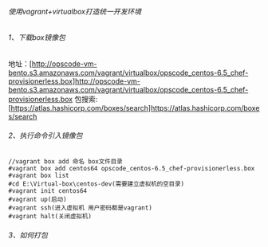 ###### 使用vagrant+virtualbox打造统一开发环境



###### 1、下载box镜像包
地址：[http://opscode-vm-bento.s3.amazonaws.com/vagrant/virtualbox/opscode_centos-6.5_chef-provisionerless.box]http://opscode-vm-bento.s3.amazonaws.com/vagrant/virtualbox/opscode_centos-6.5_chef-provisionerless.box
包搜索:[https://atlas.hashicorp.com/boxes/search]https://atlas.hashicorp.com/boxes/search

###### 2、执行命令引入镜像包
```
//vagrant box add 命名 box文件目录
#vagrant box add centos64 opscode_centos-6.5_chef-provisionerless.box
#vagrant box list
#cd E:\Virtual-box\centos-dev(需要建立虚拟机的空目录)
#vagrant init centos64
#vagrant up(启动)
#vagrant ssh(进入虚拟机 用户密码都是vagrant)
#vagrant halt(关闭虚拟机)
```

###### 3、如何打包

